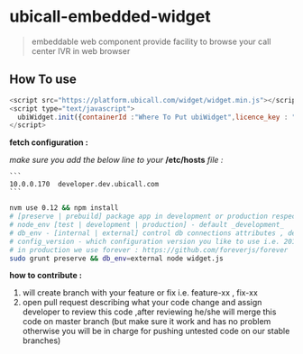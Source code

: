 # ubicall-embedded-widget
> embeddable web component provide facility to browse your call center IVR in web browser

## How To use
```javascript
<script src="https://platform.ubicall.com/widget/widget.min.js"></script>
<script type="text/javascript">
  ubiWidget.init({containerId :"Where To Put ubiWidget",licence_key : "YOUR LICENSE KEY"});
</script>
```

**fetch configuration :**

  *make sure you add the below line to your* **/etc/hosts** *file :*

    ```
    10.0.0.170  developer.dev.ubicall.com
    ```

``` bash
nvm use 0.12 && npm install
# [preserve | prebuild] package app in development or production respectively
# node_env [test | development | production] - default _development_
# db_env - [internal | external] control db connections attributes , default *internal* which use internal_ip and internal_port to connect to DB - default _internel_
# config_version - which configuration version you like to use i.e. 20150920 - default _specified in settings.js_
# in production we use forever : https://github.com/foreverjs/forever
sudo grunt preserve && db_env=external node widget.js
```
**how to contribute :**

1. will create branch with your feature or fix i.e. feature-xx , fix-xx
2. open pull request describing what your code change and assign developer to review this code ,after reviewing he/she will merge this code on master branch (but make sure it work and has no problem otherwise you will be in charge for pushing untested code on our stable branches)
